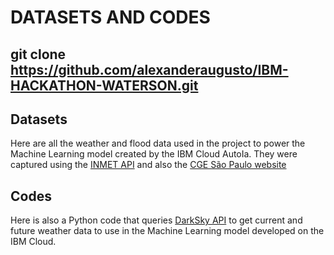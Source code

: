 # DATASETS AND CODES

## git clone https://github.com/alexanderaugusto/IBM-HACKATHON-WATERSON.git

## Datasets
Here are all the weather and flood data used in the project to power the Machine Learning model created by the IBM Cloud AutoIa. They were captured using the [INMET API](https://portal.inmet.gov.br/manual) and also the [CGE São Paulo website](https://www.cgesp.org/v3/)

## Codes
Here is also a Python code that queries [DarkSky API](https://darksky.net/dev) to get current and future weather data to use in the Machine Learning model developed on the IBM Cloud.
